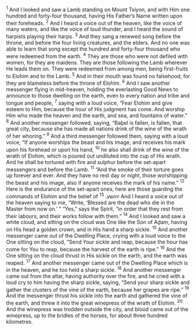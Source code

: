 <sup>1</sup> And I looked and saw a Lamb standing on Mount Tsiyon, and with Him one hundred and forty-four thousand, having His Father’s Name written upon their foreheads.
<sup>2</sup> And I heard a voice out of the heaven, like the voice of many waters, and like the voice of loud thunder, and I heard the sound of harpists playing their harps.
<sup>3</sup> And they sang a renewed song before the throne, and before the four living creatures, and the elders. And no one was able to learn that song except the hundred and forty-four thousand who were redeemed from the earth.
<sup>4</sup> They are those who were not defiled with women, for they are maidens. They are those following the Lamb wherever He leads them on. They were redeemed from among men, being first-fruits to Elohim and to the Lamb.
<sup>5</sup> And in their mouth was found no falsehood, for they are blameless before the throne of Elohim.
<sup>6</sup> And I saw another messenger flying in mid-heaven, holding the everlasting Good News to announce to those dwelling on the earth, even to every nation and tribe and tongue and people,
<sup>7</sup> saying with a loud voice, “Fear Elohim and give esteem to Him, because the hour of His judgment has come. And worship Him who made the heaven and the earth, and sea, and fountains of water.”
<sup>8</sup> And another messenger followed, saying, “Baḇel is fallen, is fallen, that great city, because she has made all nations drink of the wine of the wrath of her whoring.”
<sup>9</sup> And a third messenger followed them, saying with a loud voice, “If anyone worships the beast and his image, and receives his mark upon his forehead or upon his hand,
<sup>10</sup> he also shall drink of the wine of the wrath of Elohim, which is poured out undiluted into the cup of His wrath. And he shall be tortured with fire and sulphur before the set-apart messengers and before the Lamb.
<sup>11</sup> “And the smoke of their torture goes up forever and ever. And they have no rest day or night, those worshipping the beast and his image, also if anyone receives the mark of his name.”
<sup>12</sup> Here is the endurance of the set-apart ones, here are those guarding the commands of Elohim and the belief of יהושע.
<sup>13</sup> And I heard a voice out of the heaven saying to me, “Write, ‘Blessed are the dead who die in the Master from now on.’ ” “Yes,” says the Spirit, “in order that they rest from their labours, and their works follow with them.”
<sup>14</sup> And I looked and saw a white cloud, and sitting on the cloud was One like the Son of Aḏam, having on His head a golden crown, and in His hand a sharp sickle.
<sup>15</sup> And another messenger came out of the Dwelling Place, crying with a loud voice to the One sitting on the cloud, “Send Your sickle and reap, because the hour has come for You to reap, because the harvest of the earth is ripe.”
<sup>16</sup> And the One sitting on the cloud thrust in His sickle on the earth, and the earth was reaped.
<sup>17</sup> And another messenger came out of the Dwelling Place which is in the heaven, and he too held a sharp sickle.
<sup>18</sup> And another messenger came out from the altar, having authority over the fire, and he cried with a loud cry to him having the sharp sickle, saying, “Send your sharp sickle and gather the clusters of the vine of the earth, because her grapes are ripe.”
<sup>19</sup> And the messenger thrust his sickle into the earth and gathered the vine of the earth, and threw it into the great winepress of the wrath of Elohim.
<sup>20</sup> And the winepress was trodden outside the city, and blood came out of the winepress, up to the bridles of the horses, for about three hundred kilometres.
